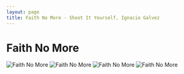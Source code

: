 ```yaml
---
layout: page
title: Faith No More - Shoot It Yourself, Ignacio Galvez
---
```


# Faith No More

![Faith No More](http://assets.farmhouse.co/publishing/1-shoot-it-yourself/images/faith-no-more-1.jpg)
![Faith No More](http://assets.farmhouse.co/publishing/1-shoot-it-yourself/images/faith-no-more-2.jpg)
![Faith No More](http://assets.farmhouse.co/publishing/1-shoot-it-yourself/images/faith-no-more-3.jpg)
![Faith No More](http://assets.farmhouse.co/publishing/1-shoot-it-yourself/images/faith-no-more-4.jpg)
